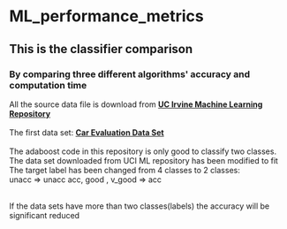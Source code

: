 # ML_performance_metrics
## This is the classifier comparison 
### By comparing three different algorithms' accuracy and computation time
All the source data file is download from __[UC Irvine Machine Learning Repository](https://archive.ics.uci.edu/ml/index.php "UCI ML Respository Home Page")__ <br><br>
The first data set: __[Car Evaluation Data Set](https://archive.ics.uci.edu/ml/datasets/Car+Evaluation)__
<br><br> 
The adaboost code in this repository is only good to classify two classes.
<br>
The data set downloaded from UCI ML repository has been modified to fit
<br>
The target label has been changed from 4 classes to 2 classes:
<br>
unacc   =>  unacc
acc, good , v_good => acc

<br>
If the data sets have more than two classes(labels) the accuracy will be significant reduced